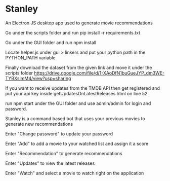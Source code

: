 # Stanley
An Electron JS desktop app used to generate movie recommendations


Go under the scripts folder and run pip install -r requirements.txt

Go under the GUI folder and run npm install

Locate helper.js under gui > linkers and put your python path in the PYTHON_PATH variable

Finally download the dataset from the given link and move it under the scripts folder
https://drive.google.com/file/d/1-XAoDfN1buGueJYP_dm3WE-TYBXsimM4/view?usp=sharing

If you want to receive updates from the TMDB API then get registered and put your api key inside getUpdatesOnLatestReleases.html on line 52

run npm start under the GUI folder and use admin/admin for login and password.

Stanley is a command based bot that uses your previous movies to generate new recommendations

Enter "Change password" to update your password

Enter "Add" to add a movie to your watched list and assign it a score

Enter "Recommendation" to generate recommendations

Enter "Updates" to view the latest releases

Enter "Watch" and select a movie to watch right on the application


